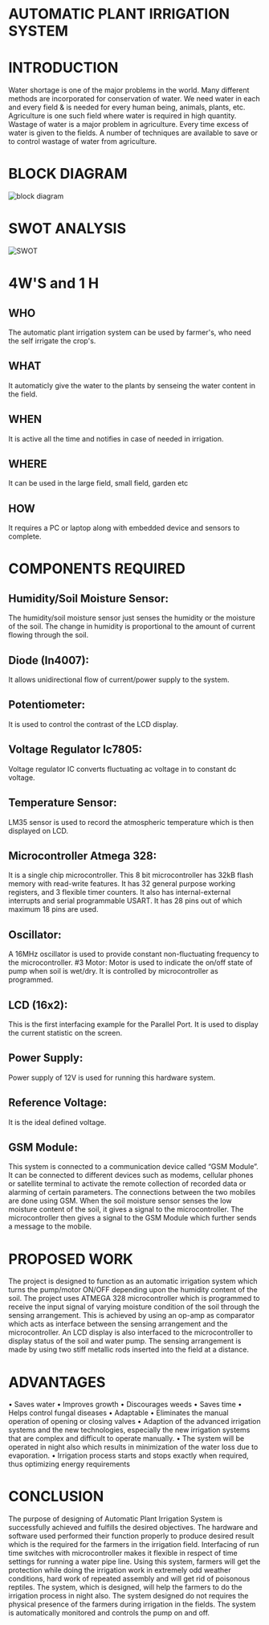 # AUTOMATIC PLANT IRRIGATION SYSTEM

# INTRODUCTION

Water shortage is one of the major problems in the world. Many different methods are incorporated for conservation of water. We need water in each and every field & is needed for every human being, animals, plants, etc. Agriculture is one such field where water is required in high quantity. Wastage of water is a major problem in agriculture. Every time excess of water is given to the fields. A number of techniques are available to save or to control wastage of water from agriculture.

# BLOCK DIAGRAM
![block diagram](https://user-images.githubusercontent.com/98830460/155117259-a0befc4c-c33d-4011-ad01-4ded7db31f37.png)
# SWOT ANALYSIS
![SWOT](https://user-images.githubusercontent.com/98830460/155152539-35c819b7-9459-40f9-896d-0516e82bc71c.png)


# 4W'S and 1 H
 ## WHO
 The automatic plant irrigation system can be used by farmer's, who need the self irrigate the crop's. 
 ## WHAT
 It automaticly give the water to the plants by senseing the water content in the field.  
 ## WHEN
 It is active all the time and notifies in case of needed in irrigation.
 ## WHERE
 It can be used in the large field, small field, garden etc
 ## HOW
It requires a PC or laptop along with embedded device and sensors to complete.

# COMPONENTS REQUIRED
## Humidity/Soil Moisture Sensor:
The humidity/soil moisture sensor just senses the humidity or the moisture of the soil. The change in humidity is proportional to the amount of current flowing through the soil.
## Diode (In4007):
 It allows unidirectional flow of current/power supply to the system.
## Potentiometer: 
It is used to control the contrast of the LCD display.

## Voltage Regulator Ic7805: 
Voltage regulator IC converts fluctuating ac voltage in to constant dc voltage.
## Temperature Sensor:
 LM35 sensor is used to record the atmospheric temperature which is then displayed on LCD.
## Microcontroller Atmega 328: 
It is a single chip microcontroller. This 8 bit microcontroller has 32kB flash memory with read-write features. It has 32 general purpose working registers, and 3 flexible timer counters. It also has internal-external interrupts and serial programmable USART. It has 28 pins out of which maximum 18 pins are used.
## Oscillator: 
A 16MHz oscillator is used to provide constant non-fluctuating frequency to the microcontroller.
#3 Motor: 
Motor is used to indicate the on/off state of pump when soil is wet/dry. It is controlled by microcontroller as programmed.


## LCD (16x2):
 This is the first interfacing example for the Parallel Port. It is used to display the current statistic on the screen.
## Power Supply:
 Power supply of 12V is used for running this hardware system.
## Reference Voltage: 
It is the ideal defined voltage.
## GSM Module: 
This system is connected to a communication device called “GSM Module”. It can be connected to different devices such as modems, cellular phones or satellite terminal to activate the remote collection of recorded data or alarming of certain parameters. The connections between the two mobiles are done using GSM. When the soil moisture sensor senses the low moisture content of the soil, it gives a signal to the microcontroller. The microcontroller then gives a signal to the GSM Module which further sends a message to the mobile.

# PROPOSED WORK
The project is designed to function as an automatic irrigation system which turns the pump/motor ON/OFF depending upon the humidity content of the soil. The project uses ATMEGA 328 microcontroller which is programmed to receive the input signal of varying moisture condition of the soil through the sensing arrangement. This is achieved by using an op-amp as comparator which acts as interface between the sensing arrangement and the microcontroller. An LCD display is also interfaced to the microcontroller to display status of the soil and water pump. The sensing arrangement is made by using two stiff metallic rods inserted into the field at a distance.

#  ADVANTAGES
 • Saves water
 • Improves growth 
• Discourages weeds 
• Saves time 
• Helps control fungal diseases 
• Adaptable 
• Eliminates the manual operation of opening or closing valves 
• Adaption of the advanced irrigation systems and the new technologies, especially the new irrigation systems that are complex and difficult to operate manually. 
• The system will be operated in night also which results in minimization of the water loss due to evaporation. 
• Irrigation process starts and stops exactly when required, thus optimizing energy requirements

# CONCLUSION
The purpose of designing of Automatic Plant Irrigation System is successfully achieved and fulfills the desired objectives. The hardware and software used performed their function properly to produce desired result which is the required for the farmers in the irrigation field. Interfacing of run time switches with microcontroller makes it flexible in respect of time settings for running a water pipe line. Using this system, farmers will get the protection while doing the irrigation work in extremely odd weather conditions, hard work of repeated assembly and will get rid of poisonous reptiles. The system, which is designed, will help the farmers to do the irrigation process in night also. The system designed do not requires the physical presence of the farmers during irrigation in the fields. The system is automatically monitored and controls the pump on and off.

